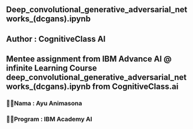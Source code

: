 ## Deep_convolutional_generative_adversarial_networks_(dcgans).ipynb
## Author : CognitiveClass AI

Mentee assignment from IBM Advance AI @ infinite Learning
Course deep_convolutional_generative_adversarial_networks_(dcgans).ipynb from CognitiveClass.ai
---

### 💐💫Nama     : Ayu Animasona
### 💐💫Program  : IBM Academy AI
